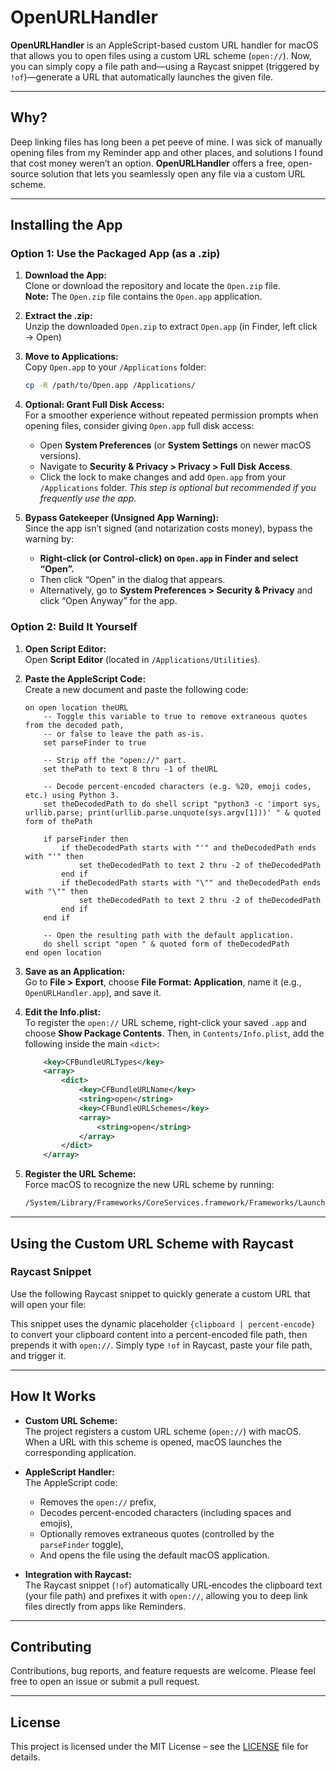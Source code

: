 # OpenURLHandler

**OpenURLHandler** is an AppleScript-based custom URL handler for macOS that allows you to open files using a custom URL scheme (`open://`). Now, you can simply copy a file path and—using a Raycast snippet (triggered by `!of`)—generate a URL that automatically launches the given file.

---

## Why?

Deep linking files has long been a pet peeve of mine. I was sick of manually opening files from my Reminder app and other places, and solutions I found that cost money weren’t an option. **OpenURLHandler** offers a free, open-source solution that lets you seamlessly open any file via a custom URL scheme.

---

## Installing the App

### Option 1: Use the Packaged App (as a .zip)

1. **Download the App:**  
   Clone or download the repository and locate the `Open.zip` file.  
   **Note:** The `Open.zip` file contains the `Open.app` application.

2. **Extract the .zip:**  
   Unzip the downloaded `Open.zip` to extract `Open.app` (in Finder, left click → Open)

1. **Move to Applications:**  
    Copy `Open.app` to your `/Applications` folder:
    
    ```bash
    cp -R /path/to/Open.app /Applications/
    ```
    
4. **Optional: Grant Full Disk Access:**  
    For a smoother experience without repeated permission prompts when opening files, consider giving `Open.app` full disk access:
    
    - Open **System Preferences** (or **System Settings** on newer macOS versions).
    - Navigate to **Security & Privacy > Privacy > Full Disk Access**.
    - Click the lock to make changes and add `Open.app` from your `/Applications` folder. _This step is optional but recommended if you frequently use the app._
5. **Bypass Gatekeeper (Unsigned App Warning):**  
    Since the app isn’t signed (and notarization costs money), bypass the warning by:
    
    - **Right-click (or Control-click) on `Open.app` in Finder and select “Open”.**
    - Then click “Open” in the dialog that appears.
    - Alternatively, go to **System Preferences > Security & Privacy** and click “Open Anyway” for the app.

### Option 2: Build It Yourself

1. **Open Script Editor:**  
    Open **Script Editor** (located in `/Applications/Utilities`).
    
2. **Paste the AppleScript Code:**  
    Create a new document and paste the following code:
    
    ```applescript
    on open location theURL
        -- Toggle this variable to true to remove extraneous quotes from the decoded path,
        -- or false to leave the path as-is.
        set parseFinder to true
    
        -- Strip off the "open://" part.
        set thePath to text 8 thru -1 of theURL
    
        -- Decode percent-encoded characters (e.g. %20, emoji codes, etc.) using Python 3.
        set theDecodedPath to do shell script "python3 -c 'import sys, urllib.parse; print(urllib.parse.unquote(sys.argv[1]))' " & quoted form of thePath
    
        if parseFinder then
            if theDecodedPath starts with "'" and theDecodedPath ends with "'" then
                set theDecodedPath to text 2 thru -2 of theDecodedPath
            end if
            if theDecodedPath starts with "\"" and theDecodedPath ends with "\"" then
                set theDecodedPath to text 2 thru -2 of theDecodedPath
            end if
        end if
    
        -- Open the resulting path with the default application.
        do shell script "open " & quoted form of theDecodedPath
    end open location
    ```
    
3. **Save as an Application:**  
    Go to **File > Export**, choose **File Format: Application**, name it (e.g., `OpenURLHandler.app`), and save it.
    
4. **Edit the Info.plist:**  
    To register the `open://` URL scheme, right-click your saved `.app` and choose **Show Package Contents**. Then, in `Contents/Info.plist`, add the following inside the main `<dict>`:
    
    ```xml
        <key>CFBundleURLTypes</key>
        <array>
            <dict>
                <key>CFBundleURLName</key>
                <string>open</string>
                <key>CFBundleURLSchemes</key>
                <array>
                    <string>open</string>
                </array>
            </dict>
        </array>
    ```
    
5. **Register the URL Scheme:**  
    Force macOS to recognize the new URL scheme by running:
    
    ```bash
    /System/Library/Frameworks/CoreServices.framework/Frameworks/LaunchServices.framework/Support/lsregister -f /Applications/OpenURLHandler.app
    ```
    

---

## Using the Custom URL Scheme with Raycast

### Raycast Snippet

Use the following Raycast snippet to quickly generate a custom URL that will open your file:

This snippet uses the dynamic placeholder `{clipboard | percent-encode}` to convert your clipboard content into a percent-encoded file path, then prepends it with `open://`. Simply type `!of` in Raycast, paste your file path, and trigger it.

---

## How It Works

- **Custom URL Scheme:**  
    The project registers a custom URL scheme (`open://`) with macOS. When a URL with this scheme is opened, macOS launches the corresponding application.
    
- **AppleScript Handler:**  
    The AppleScript code:
    
    - Removes the `open://` prefix,
    - Decodes percent-encoded characters (including spaces and emojis),
    - Optionally removes extraneous quotes (controlled by the `parseFinder` toggle),
    - And opens the file using the default macOS application.
- **Integration with Raycast:**  
    The Raycast snippet (`!of`) automatically URL‑encodes the clipboard text (your file path) and prefixes it with `open://`, allowing you to deep link files directly from apps like Reminders.
    

---

## Contributing

Contributions, bug reports, and feature requests are welcome. Please feel free to open an issue or submit a pull request.

---

## License

This project is licensed under the MIT License – see the [LICENSE](https://chatgpt.com/LICENSE) file for details.
